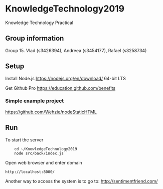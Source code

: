 # KnowledgeTechnology2019
Knowledge Technology Practical

## Group information
Group 15. Vlad (s3426394), Andreea (s3454177), Rafael (s3258734)

## Setup
Install Node.js
https://nodejs.org/en/download/
64-bit LTS

Get Github Pro
https://education.github.com/benefits

### Simple example project
https://github.com/Wehzie/nodeStaticHTML

## Run
To start the server

        cd ~/KnowledgeTechnology2019
        node src/back/index.js

Open web browser and enter domain

    http://localhost:8000/

Another way to access the system is to go to:
    http://sentimentfriend.com/
